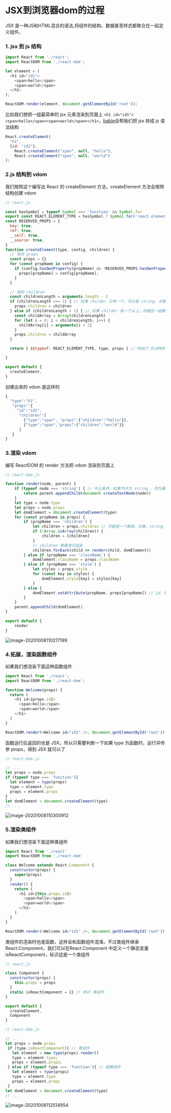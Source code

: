 # JSX到浏览器dom的过程



JSX 是一种JS和HTML混合的语法,将组件的结构、数据甚至样式都聚合在一起定义组件。



### 1. jsx 到 js 结构

```js
import React from './react';
import ReactDOM from './react-dom';

let element = (
  <h1 id="id1">
    <span>hello</span>
    <span>world</span>
  </h1>
);

ReactDOM.render(element, document.getElementById('root'));
```

比如我们想把一组最简单的 jsx 元素渲染到页面上 `<h1 id="id1"><span>hello</span><span>world</span></h1>`，[bable](https://www.babeljs.cn/repl#?browsers=&build=&builtIns=false&spec=false&loose=false&code_lz=DwCwjABAlgJgvAIlmBA-AUBLFgGcAOAhgHaogCmANpQPbAD0BJG2OTpA7jQE6UwPsWOeuFRA&debug=false&forceAllTransforms=false&shippedProposals=false&circleciRepo=&evaluate=false&fileSize=false&timeTravel=false&sourceType=module&lineWrap=true&presets=react&prettier=false&targets=&version=7.11.6&externalPlugins=)会帮我们把 jsx 转成 js 语法结构

```js
React.createElement(
  "h1",
  {id: "id1"}, 
	React.createElement("span", null, "hello"),
	React.createElement("span", null, "world")
);
```

### 2.js 结构到 vdom

我们按照这个编写出 React 的 createElement 方法，createElement 方法会按照结构创建 vdom

```js
// react.js

const hasSymbol = typeof Symbol === 'function' && Symbol.for
export const REACT_ELEMENT_TYPE = hasSymbol ? Symbol.for('react.element') : 0xeac7
const RESERVED_PROPS = {
  key: true,
  ref: true,
  __self: true,
  __source: true,
}
function createElement(type, config, children) {
  // 保存 props
  const props = {}
  for (const propName in config) {
    if (config.hasOwnProperty(propName) && !RESERVED_PROPS.hasOwnProperty(propName)) {
      props[propName] = config[propName];
    }
  }

  // 保存 children
  const childrenLength = arguments.length - 2
  if (childrenLength === 1) { // 如果 childer 只有一个，可以是 string、对象、ReactNode
    props.children = children
  } else if (childrenLength > 1) { // 如果 childer 有一个以上，外面包一层数组
    const childArray = Array(childrenLength)
    for (let i = 0; i < childrenLength; i++) {
      childArray[i] = arguments[i + 2]
    }
    props.children = childArray
  }

  return { $$typeof: REACT_ELEMENT_TYPE, type, props } // REACT_ELEMENT_TYPE 标记React元素 

}

export default {
  createElement,
}
```



创建出来的 vdom 是这样的

```js
{
  "type":"h1",
   "props":{
     "id":"id1",
      "children":[
        {"type":"span", "props":{"children":"hello"}},
        {"type":"span","props":{"children":"world"}}
      ]
   }
}
```



### 3.渲染 vdom

编写 ReactDOM 的 render 方法把 vdom 渲染到页面上

```js
// react-dom.js

function render(node, parent) {
    if (typeof node === 'string') { // 中止条件，如果节点为 string ，则为最小元素
        return parent.appendChild(document.createTextNode(node))
    }
    let type = node.type
    let props = node.props
    let domElement = document.createElement(type)
    for (const propName in props) {
        if (propName === 'children') {
            let children = props.children // 可能是一个数组、对象、string
            if (!Array.isArray(children)) {
                children = [children]
            }
            // children 需要递归渲染
            children.forEach(child => render(child, domElement))
        } else if (propName === 'className') {
            domElement.className = props.className
        } else if (propName === 'style') {
            let styles = props.style
            for (const key in styles) {
                domElement.style[key] = styles[key]
            }
        } else {
            domElement.setAttribute(propName, props[propName]) // id、title 等属性
        }
    }
    parent.appendChild(domElement)
}

export default {
    render
}

```

![image-20201008110217199](http://qiniu.zwhid.online/uPic/19-18-59-yamCC9.png)

### 4.拓展，渲染函数组件

如果我们想渲染下面这种函数组件

```js
import React from './react';
import ReactDOM from './react-dom';

function Welcome(props) {
  return (
    <h1 id={props.id}>
      <span>hello</span>
      <span>world</span>
    </h1>
  )
}

ReactDOM.render(<Welcome id="id1" />, document.getElementById('root'));
```

函数运行后返回的也是 JSX，所以只需要判断一下如果 type 为函数时，运行并传参 props，得到 JSX 就可以了

```js
// react-dom.js

// ....
let props = node.props
if (typeof type === 'function'){
  let element = type(props)
  type = element.type
  props = element.props
}
let domElement = document.createElement(type)
// ....
```

![image-20201008110300912](http://qiniu.zwhid.online/uPic/19-19-09-8HHbGp.png)

### 5.渲染类组件

如果我们想渲染下面这种类组件

```js
import React from './react'
import ReactDOM from './react-dom'

class Welcome extends React.Component {
  constructor(props) {
    super(props)
  }
  render() {
    return (
      <h1 id={this.props.id}>
        <span>hello</span>
        <span>world</span>
      </h1>
    )
  }
}

ReactDOM.render(<Welcome id="id1" />, document.getElementById('root'));
```

类组件的渲染时也是函数，这样会和函数组件混淆。不过类组件继承 React.Component，我们可以在React.Component 中定义一个静态变量 isReactComponent，标识这是一个类组件

```js
// react.js

class Component {
  constructor(props) {
    this.props = props
  }
  static isReactComponent = {} // 标识 类组件
}

export default {
  createElement,
  Component
}
```

```js
// react-dom.js

// ... 
let props = node.props
 if (type.isReactComponent){ // 类组件
   let element = new type(props).render()
   type = element.type;
   props = element.props;
 } else if (typeof type === 'function'){ // 函数组件
   let element = type(props)
   type = element.type
   props = element.props
 }
let domElement = document.createElement(type)
// ...
```

![image-20201008112514954](http://qiniu.zwhid.online/uPic/19-19-16-sLyTHz.png)